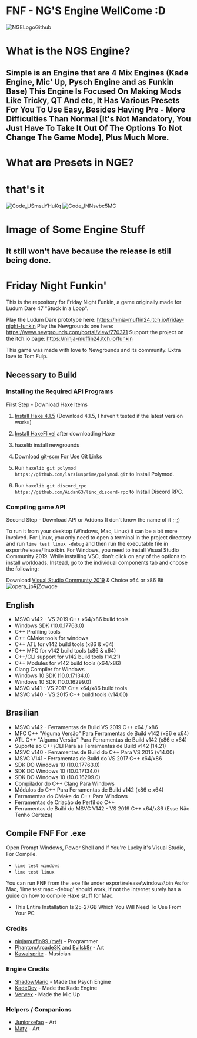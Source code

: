 # FNF - NG'S Engine WellCome :D

![NGELogoGithub](https://user-images.githubusercontent.com/86559005/158241054-6e6e2a7a-48a8-43e2-84d3-b035f38d5819.png)
# What is the NGS Engine?

## Simple is an Engine that are 4 Mix Engines (Kade Engine, Mic' Up, Pysch Engine and as Funkin Base) This Engine Is Focused On Making Mods Like Tricky, QT And etc, It Has Various Presets For You To Use Easy, Besides Having Pre - More Difficulties Than Normal [It's Not Mandatory, You Just Have To Take It Out Of The Options To Not Change The Game Mode], Plus Much More.

# What are Presets in NGE?
# that's it
![Code_USmsuYHuKq](https://user-images.githubusercontent.com/86559005/159103470-1dab6290-09f6-47f5-81ac-e4d7274720ba.png)
![Code_INNsvbc5MC](https://user-images.githubusercontent.com/86559005/159103423-862fdc94-1f60-4c5c-bd4e-c0ce4d463dde.png)

# Image of Some Engine Stuff
## It still won't have because the release is still being done.

# Friday Night Funkin'
This is the repository for Friday Night Funkin, a game originally made for Ludum Dare 47 "Stuck In a Loop".

Play the Ludum Dare prototype here: https://ninja-muffin24.itch.io/friday-night-funkin
Play the Newgrounds one here: https://www.newgrounds.com/portal/view/770371
Support the project on the itch.io page: https://ninja-muffin24.itch.io/funkin

This game was made with love to Newgrounds and its community. Extra love to Tom Fulp.

## Necessary to Build

### Installing the Required API Programs

First Step - Download Haxe Items
1. [Install Haxe 4.1.5](https://haxe.org/download/version/4.1.5/) (Download 4.1.5, I haven't tested if the latest version works)
2. [Install HaxeFlixel](https://haxeflixel.com/documentation/install-haxeflixel/) after downloading Haxe
3. haxelib install newgrounds

1. Download [git-scm](https://git-scm.com/downloads) For Use Git Links
2. Run `haxelib git polymod https://github.com/larsiusprime/polymod.git` to Install Polymod.
3. Run `haxelib git discord_rpc https://github.com/Aidan63/linc_discord-rpc` to Install Discord RPC.

### Compiling game API

Second Step - Download API or Addons (I don't know the name of it ;-;)

To run it from your desktop (Windows, Mac, Linux) it can be a bit more involved. For Linux, you only need to open a terminal in the project directory and run `lime test linux -debug` and then run the executable file in export/release/linux/bin. For Windows, you need to install Visual Studio Community 2019. While installing VSC, don't click on any of the options to install workloads. Instead, go to the individual components tab and choose the following:

Download [Visual Studio Communty 2019](https://my.visualstudio.com/Downloads?q=visual%20studio%202019&wt.mc_id=o~msft~vscom~older-downloads) & Choice x64 or x86 Bit
![opera_jpRjZcwqde](https://user-images.githubusercontent.com/86559005/158903575-4f6fe1bb-fa09-4524-97a9-47d5e70a77fb.png)


## English
* MSVC v142 - VS 2019 C++ x64/x86 build tools
* Windows SDK (10.0.17763.0)
* C++ Profiling tools
* C++ CMake tools for windows
* C++ ATL for v142 build tools (x86 & x64)
* C++ MFC for v142 build tools (x86 & x64)
* C++/CLI support for v142 build tools (14.21)
* C++ Modules for v142 build tools (x64/x86)
* Clang Compiler for Windows
* Windows 10 SDK (10.0.17134.0)
* Windows 10 SDK (10.0.16299.0)
* MSVC v141 - VS 2017 C++ x64/x86 build tools
* MSVC v140 - VS 2015 C++ build tools (v14.00)

## Brasilian
* MSVC v142 - Ferramentas de Build VS 2019 C++ x64 / x86
* MFC C++ "Alguma Versão" Para Ferramentas de Build v142 (x86 e x64)
* ATL C++ "Alguma Versão" Para Ferramentas de Build v142 (x86 e x64)
* Suporte ao C++/CLI Para as Ferramentas de Build v142 (14.21)
* MSVC v140 - Ferramentas de Build do C++ Para VS 2015 (v14.00)
* MSVC V141 - Ferramentas de Build do VS 2017 C++ x64/x86
* SDK DO Windows 10 (10.0.17763.0)
* SDK DO Windows 10 (10.0.17134.0)
* SDK DO Windows 10 (10.0.16299.0)
* Compilador do C++ Clang Para Windows
* Módulos do C++ Para Ferramentas de Build v142 (x86 e x64)
* Ferramentas do CMake do C++ Para Windows
* Ferramentas de Criação de Perfil do C++
* Ferramentas de Build do MSVC V142 - VS 2019 C++ x64/x86 (Esse Não Tenho Certeza)


## Compile FNF For .exe
Open Prompt Windows, Power Shell and If You're Lucky it's Visual Studio, For Compile.
* `lime test windows`
* `lime test linux`

You can run FNF from the .exe file under export\release\windows\bin
As for Mac, 'lime test mac -debug' should work, if not the internet surely has a guide on how to compile Haxe stuff for Mac.

* This Entire Installation Is 25-27GB Which You Will Need To Use From Your PC

### Credits
- [ninjamuffin99 (me!)](https://twitter.com/ninja_muffin99) - Programmer
- [PhantomArcade3K](https://twitter.com/phantomarcade3k) and [Evilsk8r](https://twitter.com/evilsk8r) - Art
- [Kawaisprite](https://twitter.com/kawaisprite) - Musician

### Engine Credits
- [ShadowMario](https://github.com/ShadowMario) - Made the Psych Engine
- [KadeDev](https://github.com/KadeDev) - Made the Kade Engine
- [Verwex](https://github.com/Verwex) - Made the Mic'Up

### Helpers / Companions
- [Juniorxefao](https://github.com/Juniorxefao) - Art
- [Maty](https://github.com/MatyHUB) - Art
